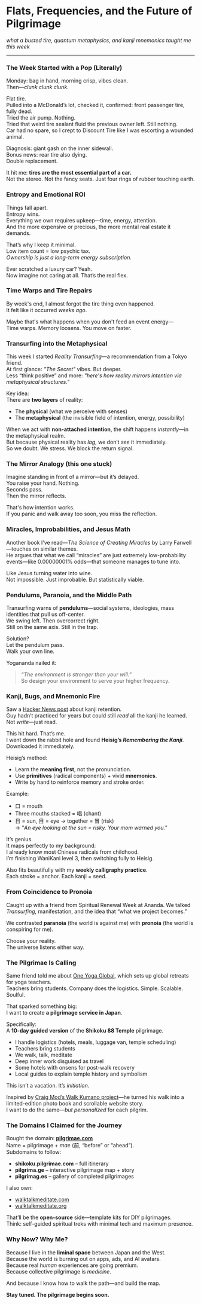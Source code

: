 # **Flats, Frequencies, and the Future of Pilgrimage**  
*what a busted tire, quantum metaphysics, and kanji mnemonics taught me this week*

---

### **The Week Started with a Pop (Literally)**

Monday: bag in hand, morning crisp, vibes clean.  
Then—*clunk clunk clunk*.  

Flat tire.  
Pulled into a McDonald’s lot, checked it, confirmed: front passenger tire, fully dead.  
Tried the air pump. Nothing.  
Tried that weird tire sealant fluid the previous owner left. Still nothing.  
Car had no spare, so I crept to Discount Tire like I was escorting a wounded animal.

Diagnosis: giant gash on the inner sidewall.  
Bonus news: rear tire also dying.  
Double replacement.

It hit me: **tires are the most essential part of a car.**  
Not the stereo. Not the fancy seats. Just four rings of rubber touching earth.

### **Entropy and Emotional ROI**

Things fall apart.  
Entropy wins.  
Everything we own requires upkeep—time, energy, attention.  
And the more expensive or precious, the more mental real estate it demands.

That’s why I keep it minimal.  
Low item count = low psychic tax.  
*Ownership is just a long-term energy subscription.*

Ever scratched a luxury car? Yeah.  
Now imagine not caring at all. That’s the real flex.

### **Time Warps and Tire Repairs**

By week's end, I almost forgot the tire thing even happened.  
It felt like it occurred *weeks ago*.

Maybe that's what happens when you don't feed an event energy—  
Time warps. Memory loosens. You move on faster.

### **Transurfing into the Metaphysical**

This week I started *Reality Transurfing*—a recommendation from a Tokyo friend.  
At first glance: *"The Secret"* vibes. But deeper.  
Less “think positive” and more: *"here's how reality mirrors intention via metaphysical structures."*

Key idea:  
There are **two layers** of reality:  
- The **physical** (what we perceive with senses)  
- The **metaphysical** (the invisible field of intention, energy, possibility)

When we act with **non-attached intention**, the shift happens *instantly*—in the metaphysical realm.  
But because physical reality has *lag*, we don’t *see* it immediately.  
So we doubt. We stress. We block the return signal.

### **The Mirror Analogy (this one stuck)**

Imagine standing in front of a mirror—but it’s delayed.  
You raise your hand. Nothing.  
Seconds pass.  
Then the mirror reflects.

That's how intention works.  
If you panic and walk away too soon, you miss the reflection.

### **Miracles, Improbabilities, and Jesus Math**

Another book I’ve read—*The Science of Creating Miracles* by Larry Farwell—touches on similar themes.  
He argues that what we call “miracles” are just extremely low-probability events—like 0.00000001% odds—that someone manages to tune into.

Like Jesus turning water into wine.  
Not impossible. Just improbable. But statistically viable.

### **Pendulums, Paranoia, and the Middle Path**

Transurfing warns of **pendulums**—social systems, ideologies, mass identities that pull us off-center.  
We swing left. Then overcorrect right.  
Still on the same axis. Still in the trap.

Solution?  
Let the pendulum pass.  
Walk your own line.

Yogananda nailed it:  
> *“The environment is stronger than your will.”*  
So design your environment to serve your higher frequency.

### **Kanji, Bugs, and Mnemonic Fire**

Saw a [Hacker News post](https://news.ycombinator.com/item?id=44907531) about kanji retention.  
Guy hadn’t practiced for years but could still *read* all the kanji he learned.  
Not *write*—just read.

This hit hard. That’s me.  
I went down the rabbit hole and found **Heisig’s _Remembering the Kanji_**.  
Downloaded it immediately.

Heisig’s method:  
- Learn the **meaning first**, not the pronunciation.  
- Use **primitives** (radical components) + vivid **mnemonics**.  
- Write by hand to reinforce memory and stroke order.

Example:  
- 口 = mouth  
- Three mouths stacked = 唱 (chant)  
- 日 = sun, 目 = eye → together = 冒 (risk)  
→ *"An eye looking at the sun = risky. Your mom warned you."*

It’s genius.  
It maps perfectly to my background:  
I already know most Chinese radicals from childhood.  
I’m finishing WaniKani level 3, then switching fully to Heisig.

Also fits beautifully with my **weekly calligraphy practice**.  
Each stroke = anchor. Each kanji = seed.

### **From Coincidence to Pronoia**

Caught up with a friend from Spiritual Renewal Week at Ananda.
We talked *Transurfing*, manifestation, and the idea that “what we project becomes.”

We contrasted **paranoia** (the world is against me) with **pronoia** (the world is conspiring for me).

Choose your reality.  
The universe listens either way.

### **The Pilgrimae Is Calling**

Same friend told me about [One Yoga Global](https://www.oneyogaglobal.com/), which sets up global retreats for yoga teachers.  
Teachers bring students. Company does the logistics. Simple. Scalable. Soulful.

That sparked something big:  
I want to create **a pilgrimage service in Japan**.

Specifically:  
A **10-day guided version** of the **Shikoku 88 Temple** pilgrimage.  
- I handle logistics (hotels, meals, luggage van, temple scheduling)  
- Teachers bring students  
- We walk, talk, meditate  
- Deep inner work disguised as travel  
- Some hotels with onsens for post-walk recovery  
- Local guides to explain temple history and symbolism

This isn’t a vacation. It’s *initiation*.

Inspired by [Craig Mod’s Walk Kumano project](https://walkkumano.com/koyabound/)—he turned his walk into a limited-edition photo book and scrollable website story.  
I want to do the same—*but personalized* for each pilgrim.

### **The Domains I Claimed for the Journey**

Bought the domain: [**pilgrimae.com**](https://pilgrimae.com)  
Name = pilgrimage + *mae* (前, “before” or “ahead”).  
Subdomains to follow:  
- **shikoku.pilgrimae.com** – full itinerary  
- **pilgrima.ge** – interactive pilgrimage map + story  
- **pilgrimag.es** – gallery of completed pilgrimages  

I also own:  
- [walktalkmeditate.com](https://walktalkmeditate.com)  
- [walktalkmeditate.org](https://walktalkmeditate.org)  

That’ll be the **open-source** side—template kits for DIY pilgrimages.  
Think: self-guided spiritual treks with minimal tech and maximum presence.

### **Why Now? Why Me?**

Because I live in the **liminal space** between Japan and the West.  
Because the world is burning out on apps, ads, and AI avatars.  
Because real *human* experiences are going premium.  
Because collective pilgrimage is *medicine*.

And because I know how to walk the path—and build the map.

**Stay tuned. The pilgrimage begins soon.**
